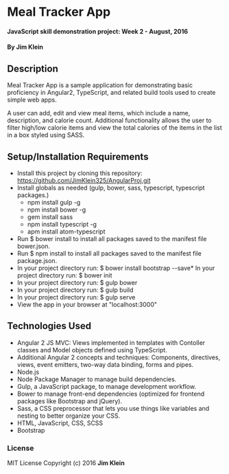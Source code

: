 # Meal Tracker App

#### JavaScript skill demonstration project:  Week 2 - August, 2016

#### By Jim Klein

## Description

Meal Tracker App is a sample application for demonstrating basic proficiency in Angular2, TypeScript, and related build tools used to create simple web apps.

A user can add, edit and view meal items, which include a name, description, and calorie count.   Additional functionality allows the user to filter high/low calorie items and view the total calories of the items in the list in a box styled using SASS.

## Setup/Installation Requirements
* Install this project by cloning this repository:
    https://github.com/JimKlein325/AngularProj.git
* Install globals as needed (gulp, bower, sass, typescript, typescript packages.)
  - npm install gulp -g
  - npm install bower -g
  - gem install sass
  - npm install typescript -g
  - apm install atom-typescript
* Run $ bower install to install all packages saved to the manifest file bower.json.
* Run $ npm install to install all packages saved to the manifest file package.json.
* In your project directory run:  $ bower install bootstrap --save*
In your project directory run:  $ bower init
* In your project directory run:  $ gulp bower
* In your project directory run:  $ gulp build
* In your project directory run:  $ gulp serve
* View the app in your browser at "localhost:3000"

## Technologies Used
* Angular 2 JS MVC:  Views implemented in templates with Contoller classes and Model objects defined using TypeScript.  
* Additional Angular 2 concepts and techniques:  Components, directives, views, event emitters, two-way data binding, forms and pipes.
* Node.js
* Node Package Manager to manage build dependencies.
* Gulp, a JavaScript package, to manage development workflow.
* Bower to manage front-end dependencies (optimized for frontend packages like Bootstrap and jQuery).
* Sass, a CSS preprocessor that lets you use things like variables and nesting to better organize your CSS.
* HTML, JavaScript, CSS, SCSS
* Bootstrap

### License
MIT License  Copyright (c) 2016 **Jim Klein**
